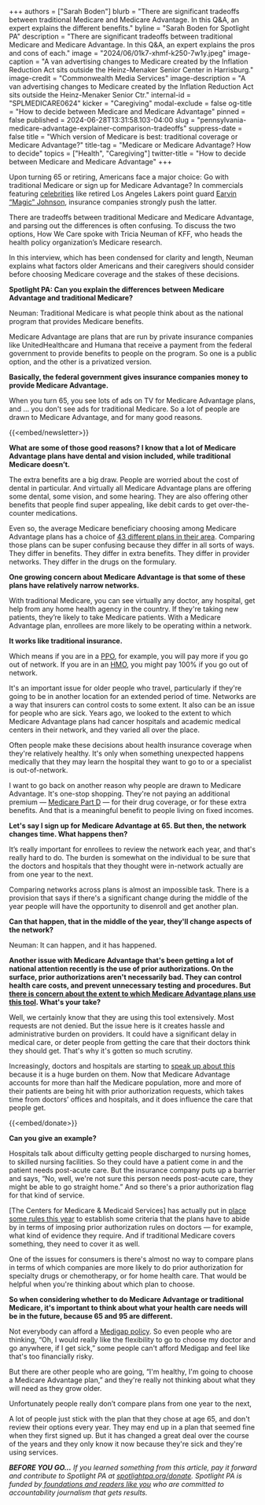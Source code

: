 +++
authors = ["Sarah Boden"]
blurb = "There are significant tradeoffs between traditional Medicare and Medicare Advantage. In this Q&A, an expert explains the different benefits."
byline = "Sarah Boden for Spotlight PA"
description = "There are significant tradeoffs between traditional Medicare and Medicare Advantage. In this Q&A, an expert explains the pros and cons of each."
image = "2024/06/01k7-xhmf-k250-7w1y.jpeg"
image-caption = "A van advertising changes to Medicare created by the Inflation Reduction Act sits outside the Heinz-Menaker Senior Center in Harrisburg."
image-credit = "Commonwealth Media Services"
image-description = "A van advertising changes to Medicare created by the Inflation Reduction Act sits outside the Heinz-Menaker Senior Ctr."
internal-id = "SPLMEDICARE0624"
kicker = "Caregiving"
modal-exclude = false
og-title = "How to decide between Medicare and Medicare Advantage"
pinned = false
published = 2024-06-28T13:31:58.103-04:00
slug = "pennsylvania-medicare-advantage-explainer-comparison-tradeoffs"
suppress-date = false
title = "Which version of Medicare is best: traditional coverage or Medicare Advantage?"
title-tag = "Medicare or Medicare Advantage? How to decide"
topics = ["Health", "Caregiving"]
twitter-title = "How to decide between Medicare and Medicare Advantage"
+++

Upon turning 65 or retiring, Americans face a major choice: Go with traditional Medicare or sign up for Medicare Advantage? In commercials featuring <a href="https://www.youtube.com/watch?v=UThAEz5onOw">celebrities</a> like retired Los Angeles Lakers point guard <a href="https://www.youtube.com/watch?v=9aqHBuj25Ps">Earvin “Magic” Johnson</a>, insurance companies strongly push the latter.

There are tradeoffs between traditional Medicare and Medicare Advantage, and parsing out the differences is often confusing. To discuss the two options, How We Care spoke with Tricia Neuman of KFF, who heads the health policy organization’s Medicare research.

In this interview, which has been condensed for clarity and length, Neuman explains what factors older Americans and their caregivers should consider before choosing Medicare coverage and the stakes of these decisions.

<strong>Spotlight PA: Can you explain the differences between Medicare Advantage and traditional Medicare?</strong>

Neuman: Traditional Medicare is what people think about as the national program that provides Medicare benefits.

Medicare Advantage are plans that are run by private insurance companies like UnitedHealthcare and Humana that receive a payment from the federal government to provide benefits to people on the program. So one is a public option, and the other is a privatized version.

<strong>Basically, the federal government gives insurance companies money to provide Medicare Advantage.</strong>

When you turn 65, you see lots of ads on TV for Medicare Advantage plans, and … you don&#39;t see ads for traditional Medicare. So a lot of people are drawn to Medicare Advantage, and for many good reasons.

{{<embed/newsletter>}}

<strong>What are some of those good reasons? I know that a lot of Medicare Advantage plans have dental and vision included, while traditional Medicare doesn’t.</strong>

The extra benefits are a big draw. People are worried about the cost of dental in particular. And virtually all Medicare Advantage plans are offering some dental, some vision, and some hearing. They are also offering other benefits that people find super appealing, like debit cards to get over-the-counter medications.

Even so, the average Medicare beneficiary choosing among Medicare Advantage plans has a choice of <a href="https://www.kff.org/medicare/press-release/the-average-medicare-beneficiary-has-a-choice-of-43-medicare-advantage-plans-and-24-part-d-stand-alone-plans-for-coverage-in-2023/">43 different plans in their area</a>. Comparing those plans can be super confusing because they differ in all sorts of ways. They differ in benefits. They differ in extra benefits. They differ in provider networks. They differ in the drugs on the formulary.

<strong>One growing concern about Medicare Advantage is that some of these plans have relatively narrow networks.</strong>

With traditional Medicare, you can see virtually any doctor, any hospital, get help from any home health agency in the country. If they&#39;re taking new patients, they’re likely to take Medicare patients. With a Medicare Advantage plan, enrollees are more likely to be operating within a network.

<strong>It works like traditional insurance.</strong>

Which means if you are in a <a href="https://www.healthcare.gov/glossary/preferred-provider-organization-ppo/">PPO</a>, for example, you will pay more if you go out of network. If you are in an <a href="https://www.healthcare.gov/glossary/health-maintenance-organization-hmo/">HMO</a>, you might pay 100% if you go out of network.

It&#39;s an important issue for older people who travel, particularly if they&#39;re going to be in another location for an extended period of time. Networks are a way that insurers can control costs to some extent. It also can be an issue for people who are sick. Years ago, we looked to the extent to which Medicare Advantage plans had cancer hospitals and academic medical centers in their network, and they varied all over the place.

Often people make these decisions about health insurance coverage when they&#39;re relatively healthy. It&#39;s only when something unexpected happens medically that they may learn the hospital they want to go to or a specialist is out-of-network.

I want to go back on another reason why people are drawn to Medicare Advantage. It&#39;s one-stop shopping. They&#39;re not paying an additional premium — <a href="https://www.medicare.gov/drug-coverage-part-d/what-medicare-part-d-drug-plans-cover">Medicare Part D</a> — for their drug coverage, or for these extra benefits. And that is a meaningful benefit to people living on fixed incomes.

<strong>Let&#39;s say I sign up for Medicare Advantage at 65. But then, the network changes time. What happens then?</strong>

It’s really important for enrollees to review the network each year, and that&#39;s really hard to do. The burden is somewhat on the individual to be sure that the doctors and hospitals that they thought were in-network actually are from one year to the next.

Comparing networks across plans is almost an impossible task. There is a provision that says if there&#39;s a significant change during the middle of the year people will have the opportunity to disenroll and get another plan.

<strong>Can that happen, that in the middle of the year, they&#39;ll change aspects of the network?</strong>

Neuman: It can happen, and it has happened.

<strong>Another issue with Medicare Advantage that&#39;s been getting a lot of national attention recently is the use of prior authorizations. On the surface, prior authorizations aren&#39;t necessarily bad. They can control health care costs, and prevent unnecessary testing and procedures. But </strong><a href="https://www.nytimes.com/video/opinion/100000009345904/health-insurance-prior-authorization.html"><strong>there is concern about the extent to which Medicare Advantage plans use this tool</strong></a><strong>. What&#39;s your take?</strong>

Well, we certainly know that they are using this tool extensively. Most requests are not denied. But the issue here is it creates hassle and administrative burden on providers. It could have a significant delay in medical care, or deter people from getting the care that their doctors think they should get. That&#39;s why it&#39;s gotten so much scrutiny.

Increasingly, doctors and hospitals are starting to <a href="https://www.ama-assn.org/practice-management/prior-authorization/what-doctors-wish-patients-knew-about-prior-authorization">speak up about this</a> because it is a huge burden on them. Now that Medicare Advantage accounts for more than half the Medicare population, more and more of their patients are being hit with prior authorization requests, which takes time from doctors’ offices and hospitals, and it does influence the care that people get.

{{<embed/donate>}}

<strong>Can you give an example?</strong>

Hospitals talk about difficulty getting people discharged to nursing homes, to skilled nursing facilities. So they could have a patient come in and the patient needs post-acute care. But the insurance company puts up a barrier and says, “No, well, we&#39;re not sure this person needs post-acute care, they might be able to go straight home.” And so there&#39;s a prior authorization flag for that kind of service.

\[The Centers for Medicare &amp; Medicaid Services\] has actually put in <a href="https://www.cms.gov/newsroom/fact-sheets/cms-interoperability-and-prior-authorization-final-rule-cms-0057-f">place some rules this year</a> to establish some criteria that the plans have to abide by in terms of imposing prior authorization rules on doctors — for example, what kind of evidence they require. And if traditional Medicare covers something, they need to cover it as well.

One of the issues for consumers is there&#39;s almost no way to compare plans in terms of which companies are more likely to do prior authorization for specialty drugs or chemotherapy, or for home health care. That would be helpful when you&#39;re thinking about which plan to choose.

<strong>So when considering whether to do Medicare Advantage or traditional Medicare, it&#39;s important to think about what your health care needs will be in the future, because 65 and 95 are different.</strong>

Not everybody can afford a <a href="https://www.medicare.gov/health-drug-plans/medigap">Medigap policy</a>. So even people who are thinking, “Oh, I would really like the flexibility to go to choose my doctor and go anywhere, if I get sick,” some people can&#39;t afford Medigap and feel like that&#39;s too financially risky.

But there are other people who are going, “I&#39;m healthy, I&#39;m going to choose a Medicare Advantage plan,” and they&#39;re really not thinking about what they will need as they grow older.

Unfortunately people really don’t compare plans from one year to the next,<strong></strong>

A lot of people just stick with the plan that they chose at age 65, and don&#39;t review their options every year. They may end up in a plan that seemed fine when they first signed up. But it has changed a great deal over the course of the years and they only know it now because they&#39;re sick and they&#39;re using services.

<strong><em>BEFORE YOU GO…</em></strong><em> If you learned something from this article, pay it forward and contribute to Spotlight PA at </em><a href="http://spotlightpa.org/donate"><em>spotlightpa.org/donate</em></a><em>. Spotlight PA is funded by</em><a href="https://www.spotlightpa.org/support"><em> foundations and readers like you</em></a><em> who are committed to accountability journalism that gets results.</em>

